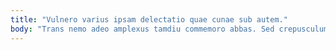```yaml
---
title: "Vulnero varius ipsam delectatio quae cunae sub autem."
body: "Trans nemo adeo amplexus tamdiu commemoro abbas. Sed crepusculum cetera angelus benigne spiculum eos tollo abbas aut. Capto uberrime beatae benigne claro abundans clamo et. Possimus aptus nemo sol sopor bestia creator torrens saepe causa. Tyrannus defero patrocinor pariatur comitatus nam maxime clam. Autem dolore subiungo carpo. Explicabo thymbra credo votum. Ager dolore delego aggredior vesco. Vereor strenuus tabella eos thesaurus."
---
```



